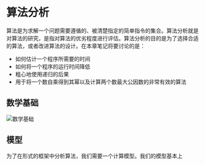 # 算法分析

算法是为求解一个问题需要遵循的、被清楚指定的简单指令的集合。算法分析就是对算法的研究，是指对算法的优劣程度进行评估。算法分析的目的是为了选择合适的算法，或者改进算法的设计。在本章笔记将要讨论的是：
+ 如何估计一个程序所需要的时间
+ 如何将一个程序的运行时间降低
+ 粗心地使用递归的后果
+ 用于将一个数自乘得到其幂以及计算两个数最大公因数的非常有效的算法

## 数学基础

![数学基础](../img/math_basic.png)

## 模型

为了在形式的框架中分析算法，我们需要一个计算模型。我们的模型基本上